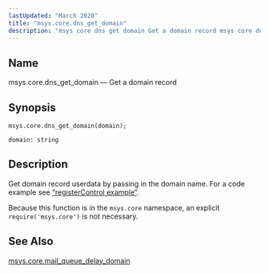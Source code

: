 ```yaml
---
lastUpdated: "March 2020"
title: "msys.core.dns_get_domain"
description: "msys core dns get domain Get a domain record msys core dns get domain domain Get domain record userdata by passing in the domain name For a code example see Example 15 32 register Control example Because this function is in the msys core namespace an explicit require msys core..."
---
```


<a name="lua.ref.msys.core.dns_get_domain"></a> 
## Name

msys.core.dns_get_domain — Get a domain record

<a name="idp24097728"></a> 
## Synopsis

`msys.core.dns_get_domain(domain);`

`domain: string`<a name="idp24100032"></a> 
## Description

Get domain record userdata by passing in the domain name. For a code example see [“registerControl example”](/momentum/3/3-reference/3-reference-lua-ref-msys-register-control#lua.ref.msys.registerControl.example).

Because this function is in the `msys.core` namespace, an explicit `require('msys.core')` is not necessary.

<a name="idp24103264"></a> 
## See Also

[msys.core.mail_queue_delay_domain](/momentum/3/3-reference/3-reference-lua-ref-msys-core-mail-queue-delay-domain)